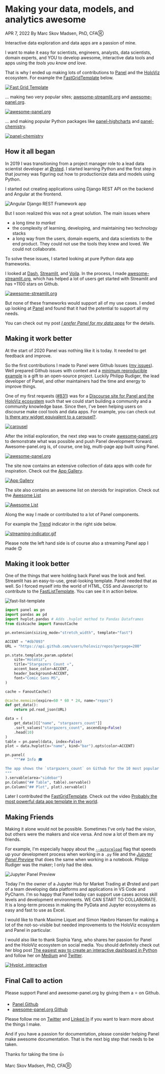 # Making your data, models, and analytics awesome

APR 7, 2022
By Marc Skov Madsen, PhD, CFAⓇ

Interactive data exploration and data apps are a passion of mine.

I want to make it easy for scientists, engineers, analysts, data scientists, domain experts, and YOU to develop awesome, interactive data tools and apps using the *tools you know and love*.

That is why I ended up making lots of contributions to [Panel](https://panel.holoviz.org/) and the [HoloViz](https://holoviz.org) ecosystem. For example the [FastGridTemplate](https://panel.holoviz.org/reference/templates/FastGridTemplate.html#templates-gallery-fastgridtemplate) below.

[![Fast Grid Template](assets/fast-grid-template-speedup.gif)](https://awesome-panel.org/fast_grid_template)

... making two very popular sites; [awesome-streamlit.org](https://awesome-streamlit.org) and [awesome-panel.org](https://awesome-panel.org).

[![awesome-panel.org](assets/awesome-panel-speedup.gif)](https://awesome-panel.org)

... and making popular Python packages like [panel-highcharts](https://github.com/MarcSkovMadsen/panel-highcharts) and [panel-chemistry](https://github.com/marcskovmadsen/panel-chemistry).

[![panel-chemistry](assets/panel-chemistry-speedup.gif)](https://github.com/marcskovmadsen/panel-chemistry)

## How it all began

In 2019 I was transitioning from a project manager role to a lead data scientist developer at [Ørsted](https://orsted.com/). I started learning Python and the first step in that journey was figuring out how to productionize data and models using Python.

I started out creating applications using Django REST API on the backend and Angular at the frontend.

![Angular Django REST Framework app](assets/angular-django-rest-api.png)

But I soon realized this was not a great solution. The main issues where

- a long *time to market*
- the complexity of learning, developing, and maintaining two technology stacks
- a long way from the users, domain experts, and data scientists to the end product. They could not use the tools they knew and loved. We could not collaborate.

To solve these issues, I started looking at pure Python data app frameworks.

I looked at [Dash](https://plotly.com/dash/), [Streamlit](https://streamlit.io/), and [Voila](https://github.com/voila-dashboards/voila). In the process, I made [awesome-streamlit.org](https://awesome-streamlit.org), which has helped a lot of users get started with Streamlit and has +1100 stars on Github.

[![awesome-streamlit.org](assets/awesome-streamlit-org.png)](https://awesome-streamlit.org)

But none of these frameworks would support all of my use cases. I ended up looking at [Panel](https://panel.holoviz.org) and found that it had the potential to support all my needs.

You can check out my post [*I prefer Panel for my data apps*](https://medium.com/@marcskovmadsen/i-prefer-to-use-panel-for-my-data-apps-here-is-why-1ff5d2b98e8f) for the details.

## Making it work better

At the start of 2020 Panel was nothing like it is today. It needed to get feedback and improve.

So the first contributions I made to Panel were Github Issues ([my issues](https://github.com/holoviz/panel/issues?q=is%3Aissue+author%3AMarcSkovMadsen+)). Well prepared Github issues with context and a [minimum reproducible example](https://stackoverflow.com/help/minimal-reproducible-example) is a gift to an open-source project. Luckily Philipp Rudiger, the lead developer of Panel, and other maintainers had the time and energy to improve things.

One of my first requests ([#831](https://github.com/holoviz/panel/issues/831)) was for a [Discourse site for Panel and the HoloViz ecosystem](https://discourse.holoviz.org/) such that we could start building a community and a community knowledge base. Since then, I've been helping users on discourse make cool tools and data apps. For example, you can check out [Is there any widget equivalent to a carousel?](https://discourse.holoviz.org/t/is-there-any-widget-equivalent-to-a-carousel/3431).

[![carousel](assets/carousel-speedup.gif)](https://discourse.holoviz.org/t/is-there-any-widget-equivalent-to-a-carousel/3431)

After the initial exploration, the next step was to create [awesome-panel.org](https://awesome-panel.org) to demonstrate what was possible and push Panel development forward. Awesome-panel.org is, of course, one big, multi-page app built using Panel.

[![awesome-panel.org](assets/awesome-panel-speedup.gif)](https://awesome-panel.org)

The site now contains an extensive collection of data apps with code for inspiration. Check out the [App Gallery](https://awesome-panel.org/gallery).

[![App Gallery](assets/awesome-panel-app-gallery.png)](https://awesome-panel.org/gallery)

The site also contains an awesome list on steroids for inspiration. Check out the [Awesome List](https://awesome-panel.org/awesome_list)

[![Awesome List](assets/awesome-panel-awesome-list.png)](https://awesome-panel.org/awesome_list)

Along the way I made or contributed to a lot of Panel components.

For example the [Trend](https://panel.holoviz.org/reference/indicators/Trend.html) indicator in the right side below.

[![streaming-indicator.gif](assets/streaming-indicator.gif)](https://panel.holoviz.org/reference/indicators/Trend.html)

Please note the left hand side is of course also a streaming Panel app I made 😊

## Making it look better

One of the things that were holding back Panel was the look and feel. Streamlit has an easy-to-use, great-looking template. Panel needed that as well. So I forced myself into the world of HTML, CSS and Javascript to contribute to the [FastListTemplate](https://panel.holoviz.org/reference/templates/FastListTemplate.html). You can see it in action below.

![fast-list-template](assets/fast-list-template.png)

```python
import panel as pn
import pandas as pd
import hvplot.pandas # Adds .hvplot method to Pandas Dataframes
from diskcache import FanoutCache

pn.extension(sizing_mode="stretch_width", template="fast")

ACCENT = "#db7093"
URL = "https://api.github.com/users/holoviz/repos?perpage=200"

pn.state.template.param.update(
    site="HoloViz",
    title="Stargazers Count ⭐",
    accent_base_color=ACCENT,
    header_background=ACCENT,
    font="Comic Sans MS",
)

cache = FanoutCache()

@cache.memoize(expire=60 * 60 * 24, name="repos")
def get_data():
    return pd.read_json(URL)

data = (
    get_data()[["name", "stargazers_count"]]
    .sort_values("stargazers_count", ascending=False)
    .head(10)
)
table = pn.panel(data, index=False)
plot = data.hvplot(x="name", kind="bar").opts(color=ACCENT)

pn.panel(
    """## Info ‍🎓

The app shows the `stargazers_count` on Github for the 10 most popular HoloViz repositories
"""
).servable(area="sidebar")
pn.Column("## Table", table).servable()
pn.Column("## Plot", plot).servable()
```

Later I contributed the [FastGridTemplate](https://panel.holoviz.org/reference/templates/FastGridTemplate.html). Check out the video [Probably the most powerful data app template in the world](https://youtu.be/_mv9xwwzWAA).

## Making Friends

Making it alone would not be possible. Sometimes I've only had the vision, but others were the makers and vice versa. And now a lot of them are my friends.

For example, I'm especially happy about the [`--autoreload`](https://blog.holoviz.org/panel_0.11.0.html#Autoreload) flag that speeds up your development process when working in a `.py` file and the [*Jupyter Panel Preview*](https://blog.holoviz.org/panel_0.12.0.html#JupyterLab-previews) that does the same when working in a notebook. Philipp Rudiger was the maker; I only had the idea.

![Jupyter Panel Preview](assets/jupyter-panel-preview.gif)

Today I'm the owner of a Jupyter Hub for Market Trading at Ørsted and part of a team developing data platforms and applications in VS Code and PyCharm. I'm so happy that Panel today can support use cases across skill levels and development environments. WE CAN START TO COLLABORATE. It is a long-term process in making the PyData and Jupyter ecosystems as easy and fast to use as Excel.

I would like to thank Maxime Liquet and Simon Høxbro Hansen for making a lot of the not-so-visible but needed improvements to the HoloViz ecosystem and Panel in particular.

I would also like to thank Sophia Yang, who shares her passion for Panel and the HoloViz ecosystem on social media. You should definitely check out her blog post [The easiest way to create an interactive dashboard in Python](https://towardsdatascience.com/the-easiest-way-to-create-an-interactive-dashboard-in-python-77440f2511d1) and follow her on [Medium](https://sophiamyang.medium.com/) and [Twitter](https://twitter.com/sophiamyang).

[![Hvplot .interactive](assets/the-easiest-way.gif)](https://towardsdatascience.com/the-easiest-way-to-create-an-interactive-dashboard-in-python-77440f2511d1)

## Final Call to action

Please support Panel and awesome-panel.org by giving them a ⭐ on Github.

- [Panel Github](https://github.com/holoviz/panel)
- [awesome-panel.org Github](https://github.com/marcskovmadsen/awesome-panel)

Please follow me on [Twitter](https://twitter.com/MarcSkovMadsen) and [Linked In](https://www.linkedin.com/in/marcskovmadsen/) if you want to learn more about the things I make.

And if you have a passion for documentation, please consider helping Panel make awesome documentation. That is the next big step that needs to be taken.

Thanks for taking the time 👍

Marc Skov Madsen, PhD, CFAⓇ
